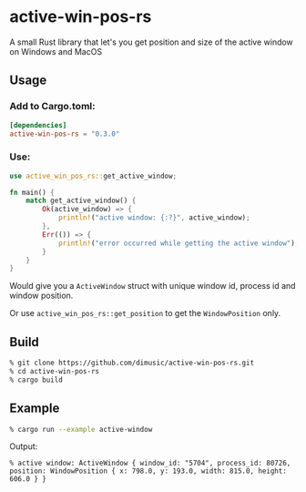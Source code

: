 # active-win-pos-rs

A small Rust library that let's you get position and size of the active window on Windows and MacOS

## Usage

### Add to Cargo.toml:
```toml
[dependencies]
active-win-pos-rs = "0.3.0"
```

### Use:
```rust
use active_win_pos_rs::get_active_window;

fn main() {
    match get_active_window() {
        Ok(active_window) => {
            println!("active window: {:?}", active_window);
        },
        Err(()) => {
            println!("error occurred while getting the active window");
        }
    }
}
```
Would give you a ```ActiveWindow``` struct with unique window id, process id and window position.

Or use ``` active_win_pos_rs::get_position ``` to get the ```WindowPosition``` only.

## Build

```sh
% git clone https://github.com/dimusic/active-win-pos-rs.git
% cd active-win-pos-rs
% cargo build
```

## Example
```sh
% cargo run --example active-window
```
Output:
```
% active window: ActiveWindow { window_id: "5704", process_id: 80726, position: WindowPosition { x: 798.0, y: 193.0, width: 815.0, height: 606.0 } }
```